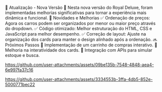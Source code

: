 📌 Atualização - Nova Versão 🚀
Nesta nova versão do Royal Deluxe, foram implementadas melhorias significativas para tornar a experiência mais dinâmica e funcional.
🔄 Novidades e Melhorias
✅ Ordenação de preços: Agora os carros podem ser organizados por menor ou maior preço através do dropdown.
✅ Código otimizado: Melhor estruturação do HTML, CSS e JavaScript para melhor desempenho.
✅ Correção de layout: Ajuste na organização dos cards para manter o design alinhado após a ordenação.
🔜 Próximos Passos
🔹 Implementação de um carrinho de compras interativo.
🔹 Melhoria na interatividade dos cards.
🔹 Integração com APIs para simular estoque e busca.



https://github.com/user-attachments/assets/09be135b-7548-4848-aea4-6e997fa37c16



https://github.com/user-attachments/assets/3334553b-3ffa-4db5-852e-5000771bec22

